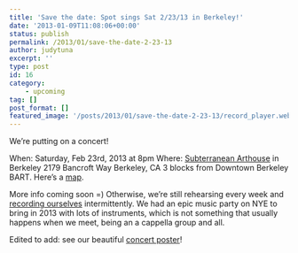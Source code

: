 ```yaml
---
title: 'Save the date: Spot sings Sat 2/23/13 in Berkeley!'
date: '2013-01-09T11:08:06+00:00'
status: publish
permalink: /2013/01/save-the-date-2-23-13
author: judytuna
excerpt: ''
type: post
id: 16
category:
    - upcoming
tag: []
post_format: []
featured_image: '/posts/2013/01/save-the-date-2-23-13/record_player.webp'
---
```

We’re putting on a concert!

When: Saturday, Feb 23rd, 2013 at 8pm
Where: [Subterranean Arthouse](https://subterraneanarthouse.org/) in Berkeley
2179 Bancroft Way
Berkeley, CA
3 blocks from Downtown Berkeley BART. Here’s a [map](https://maps.google.com/maps?q=2179+Bancroft+Way,+Berkeley,+CA&hl=en&sll=37.269174,-119.306607&sspn=10.676602,22.126465&oq=2179+Bancroft+Way,+Berkeley&hnear=2179+Bancroft+Way,+Berkeley,+California+94704&t=m&z=16).

More info coming soon =) Otherwise, we’re still rehearsing every week and [recording ourselves](https://youtube.com/spottheoctopus) intermittently. We had an epic music party on NYE to bring in 2013 with lots of instruments, which is not something that usually happens when we meet, being an a cappella group and all.

Edited to add: see our beautiful [concert poster](posts/2013/02/undulating-a-cappella/)!